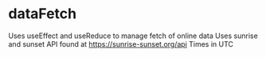 # dataFetch
Uses useEffect and useReduce to manage fetch of online data
Uses sunrise and sunset API found at https://sunrise-sunset.org/api
Times in UTC